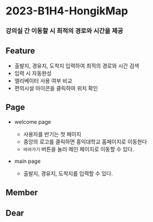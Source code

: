 # 2023-B1H4-HongikMap
### 강의실 간 이동할 시 최적의 경로와 시간을 제공

## Feature
- 출발지, 경유지, 도착지 입력하여 최적의 경로와 시간 검색
- 입력 시 자동완성
- 엘리베이터 사용 여부 비교
- 편의시설 아이콘을 클릭하여 위치 확인

## Page

- welcome page
  - 사용자를 반기는 첫 페이지
  - 중앙의 로고를 클릭하면 홍익대학교 홈페이지로 이동한다
  - `따라가기` 버튼을 눌러 메인 페이지로 이동할 수 있다.

- main page
  - 출발지, 경유지, 도착지를 입력할 수 있다.

## Member


## Dear